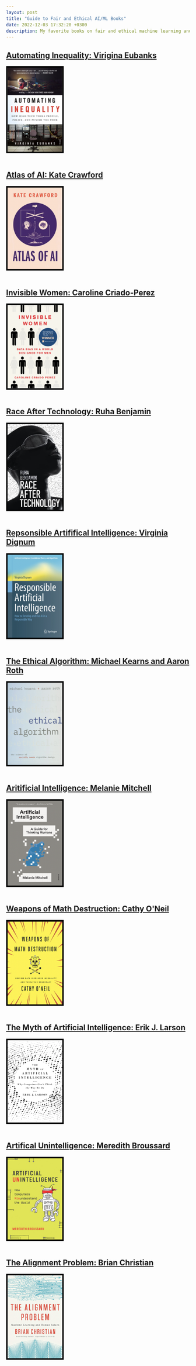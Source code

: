```yaml
---
layout: post
title: "Guide to Fair and Ethical AI/ML Books"
date: 2022-12-03 17:32:20 +0300
description: My favorite books on fair and ethical machine learning and artificial intelligence.
---
```

## [Automating Inequality: Virigina Eubanks](https://bookshop.org/p/books/automating-inequality-how-high-tech-tools-profile-police-and-punish-the-poor-virginia-eubanks/8445864?ean=9781250215789)

<img
  src="/assets/img/book-covers/inequality.png"
  style="align: left; border: 4px solid black; max-width: 150px; margin: 0 15px 15px 0;"/> 
  

## [Atlas of AI: Kate Crawford](https://bookshop.org/p/books/atlas-of-ai-power-politics-and-the-planetary-costs-of-artificial-intelligence-kate-crawford/17465404?ean=9780300264630)

<img
  src="/assets/img/book-covers/atlas.png"
  style="align: left; border: 4px solid black; max-width: 150px; margin: 0 15px 15px 0;"/> 
  
## [Invisible Women: Caroline Criado-Perez](https://bookshop.org/p/books/invisible-women-data-bias-in-a-world-designed-for-men-caroline-criado-perez/15136602?ean=9781419735219)

<img
  src="/assets/img/book-covers/invisible.png"
  style="align: left; border: 4px solid black; max-width: 150px; margin: 0 15px 15px 0;"/> 
  
## [Race After Technology: Ruha Benjamin](https://bookshop.org/p/books/race-after-technology-abolitionist-tools-for-the-new-jim-code-ruha-benjamin/7508567?ean=9781509526406)

<img
  src="/assets/img/book-covers/race.png"
  style="align: left; border: 4px solid black; max-width: 150px; margin: 0 15px 15px 0;"/> 

## [Repsonsible Artififical Intelligence: Virginia Dignum](https://bookshop.org/p/books/responsible-artificial-intelligence-how-to-develop-and-use-ai-in-a-responsible-way-virginia-dignum/15507515?ean=9783030303730)

<img
  src="/assets/img/book-covers/responsible.png"
  style="align: left; border: 4px solid black; max-width: 150px; margin: 0 15px 15px 0;"/> 

## [The Ethical Algorithm: Michael Kearns and Aaron Roth](https://bookshop.org/p/books/the-ethical-algorithm-the-science-of-socially-aware-algorithm-design-michael-kearns/11705689?ean=9780190948207)

<img
  src="/assets/img/book-covers/ethical.png"
  style="align: left; border: 4px solid black; max-width: 150px; margin: 0 15px 15px 0;"/> 

## [Aritificial Intelligence: Melanie Mitchell](https://us.macmillan.com/books/9780374715236/artificialintelligence)

<img
  src="/assets/img/book-covers/AI.png"
  style="align: left; border: 4px solid black; max-width: 150px; margin: 0 15px 15px 0;"/> 

## [Weapons of Math Destruction: Cathy O'Neil](https://bookshop.org/p/books/weapons-of-math-destruction-how-big-data-increases-inequality-and-threatens-democracy-cathy-o-neil/11438502?ean=9780553418835)

<img
  src="/assets/img/book-covers/math.png"
  style="align: left; border: 4px solid black; max-width: 150px; margin: 0 15px 15px 0;"/> 

## [The Myth of Artificial Intelligence: Erik J. Larson](https://bookshop.org/p/books/the-myth-of-artificial-intelligence-why-computers-can-t-think-the-way-we-do-erik-j-larson/18467605?ean=9780674983519)

<img
  src="/assets/img/book-covers/myth.png"
  style="align: left; border: 4px solid black; max-width: 150px; margin: 0 15px 15px 0;"/> 

## [Artifical Unintelligence: Meredith Broussard](https://bookshop.org/p/books/artificial-unintelligence-how-computers-misunderstand-the-world-meredith-broussard/7352531?ean=9780262537018)

<img
  src="/assets/img/book-covers/unintelligence.png"
  style="align: left; border: 4px solid black; max-width: 150px; margin: 0 15px 15px 0;"/> 

## [The Alignment Problem: Brian Christian](https://bookshop.org/p/books/the-alignment-problem-machine-learning-and-human-values-brian-christian/16099409?ean=9780393635829)

<img
  src="/assets/img/book-covers/alignment.png"
  style="align: left; border: 4px solid black; max-width: 150px; margin: 0 15px 15px 0;"/> 

